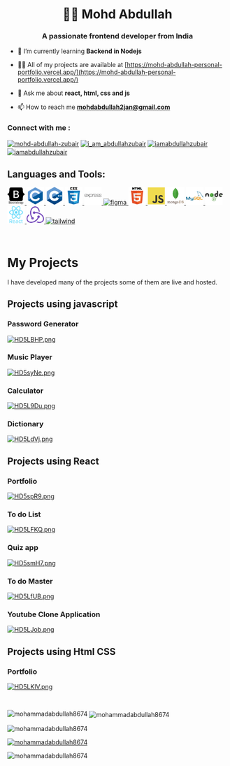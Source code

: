 <h1 align="center">👨‍💻 Mohd Abdullah</h1>
<h3 align="center">A passionate frontend developer from India</h3>



- 🌱 I’m currently learning **Backend in Nodejs**

- 👨‍💻 All of my projects are available at [https://mohd-abdullah-personal-portfolio.vercel.app/](https://mohd-abdullah-personal-portfolio.vercel.app/)

- 💬 Ask me about **react, html, css and js**

- 📫 How to reach me **mohdabdullah2jan@gmail.com**

### Connect with me : 
<p align="left">
<a href="https://linkedin.com/in/mohd-abdullah-zubair" target="blank"><img align="center" src="https://raw.githubusercontent.com/rahuldkjain/github-profile-readme-generator/master/src/images/icons/Social/linked-in-alt.svg" alt="mohd-abdullah-zubair" height="30" width="40" /></a>
<a href="https://instagram.com/i_am_abdullahzubair" target="blank"><img align="center" src="https://raw.githubusercontent.com/rahuldkjain/github-profile-readme-generator/master/src/images/icons/Social/instagram.svg" alt="i_am_abdullahzubair" height="30" width="40" /></a>
<a href="https://www.leetcode.com/iamabdullahzubair" target="blank"><img align="center" src="https://raw.githubusercontent.com/rahuldkjain/github-profile-readme-generator/master/src/images/icons/Social/leet-code.svg" alt="iamabdullahzubair" height="30" width="40" /></a>
<a href="https://auth.geeksforgeeks.org/user/iamabdullahzubair" target="blank"><img align="center" src="https://raw.githubusercontent.com/rahuldkjain/github-profile-readme-generator/master/src/images/icons/Social/geeks-for-geeks.svg" alt="iamabdullahzubair" height="30" width="40" /></a>
</p>

## Languages and Tools:
<p align="left"> <a href="https://getbootstrap.com" target="_blank" rel="noreferrer"> <img src="https://raw.githubusercontent.com/devicons/devicon/master/icons/bootstrap/bootstrap-plain-wordmark.svg" alt="bootstrap" width="40" height="40"/> </a> <a href="https://www.cprogramming.com/" target="_blank" rel="noreferrer"> <img src="https://raw.githubusercontent.com/devicons/devicon/master/icons/c/c-original.svg" alt="c" width="40" height="40"/> </a> <a href="https://www.w3schools.com/cpp/" target="_blank" rel="noreferrer"> <img src="https://raw.githubusercontent.com/devicons/devicon/master/icons/cplusplus/cplusplus-original.svg" alt="cplusplus" width="40" height="40"/> </a> <a href="https://www.w3schools.com/css/" target="_blank" rel="noreferrer"> <img src="https://raw.githubusercontent.com/devicons/devicon/master/icons/css3/css3-original-wordmark.svg" alt="css3" width="40" height="40"/> </a> <a href="https://expressjs.com" target="_blank" rel="noreferrer"> <img src="https://raw.githubusercontent.com/devicons/devicon/master/icons/express/express-original-wordmark.svg" alt="express" width="40" height="40"/> </a> <a href="https://www.figma.com/" target="_blank" rel="noreferrer"> <img src="https://www.vectorlogo.zone/logos/figma/figma-icon.svg" alt="figma" width="40" height="40"/> </a> <a href="https://www.w3.org/html/" target="_blank" rel="noreferrer"> <img src="https://raw.githubusercontent.com/devicons/devicon/master/icons/html5/html5-original-wordmark.svg" alt="html5" width="40" height="40"/> </a> <a href="https://developer.mozilla.org/en-US/docs/Web/JavaScript" target="_blank" rel="noreferrer"> <img src="https://raw.githubusercontent.com/devicons/devicon/master/icons/javascript/javascript-original.svg" alt="javascript" width="40" height="40"/> </a> <a href="https://www.mongodb.com/" target="_blank" rel="noreferrer"> <img src="https://raw.githubusercontent.com/devicons/devicon/master/icons/mongodb/mongodb-original-wordmark.svg" alt="mongodb" width="40" height="40"/> </a> <a href="https://www.mysql.com/" target="_blank" rel="noreferrer"> <img src="https://raw.githubusercontent.com/devicons/devicon/master/icons/mysql/mysql-original-wordmark.svg" alt="mysql" width="40" height="40"/> </a> <a href="https://nodejs.org" target="_blank" rel="noreferrer"> <img src="https://raw.githubusercontent.com/devicons/devicon/master/icons/nodejs/nodejs-original-wordmark.svg" alt="nodejs" width="40" height="40"/> </a> <a href="https://reactjs.org/" target="_blank" rel="noreferrer"> <img src="https://raw.githubusercontent.com/devicons/devicon/master/icons/react/react-original-wordmark.svg" alt="react" width="40" height="40"/> </a> <a href="https://redux.js.org" target="_blank" rel="noreferrer"> <img src="https://raw.githubusercontent.com/devicons/devicon/master/icons/redux/redux-original.svg" alt="redux" width="40" height="40"/> </a> <a href="https://tailwindcss.com/" target="_blank" rel="noreferrer"> <img src="https://www.vectorlogo.zone/logos/tailwindcss/tailwindcss-icon.svg" alt="tailwind" width="40" height="40"/> </a> </p>


<br/>  


# My Projects
I have developed many of the projects some of them are live and hosted.

## Projects using javascript

### Password Generator
[![HD5LBHP.png](https://iili.io/HD5LBHP.png)](https://freeimage.host/)
### Music Player
[![HD5syNe.png](https://iili.io/HD5syNe.png)](https://freeimage.host/)
### Calculator
[![HD5L9Du.png](https://iili.io/HD5L9Du.png)](https://freeimage.host/)
### Dictionary
[![HD5LdVj.png](https://iili.io/HD5LdVj.png)](https://freeimage.host/)

## Projects using React

### Portfolio
[![HD5spR9.png](https://iili.io/HD5spR9.png)](https://freeimage.host/)
### To do List
[![HD5LFKQ.png](https://iili.io/HD5LFKQ.png)](https://freeimage.host/)
### Quiz app
[![HD5smH7.png](https://iili.io/HD5smH7.png)](https://freeimage.host/)
### To do Master
[![HD5LfUB.png](https://iili.io/HD5LfUB.png)](https://freeimage.host/)
### Youtube Clone Application
[![HD5LJob.png](https://iili.io/HD5LJob.png)](https://freeimage.host/)

## Projects using Html CSS 
### Portfolio
[![HD5LKlV.png](https://iili.io/HD5LKlV.png)](https://freeimage.host/)

<br/> 


<p><img align="left" src="https://github-readme-stats.vercel.app/api/top-langs?username=mohammadabdullah8674&show_icons=true&locale=en&layout=compact" alt="mohammadabdullah8674" /></p>

<p>&nbsp;<img align="center" src="https://github-readme-stats.vercel.app/api?username=mohammadabdullah8674&show_icons=true&locale=en" alt="mohammadabdullah8674" /></p>

<p><img align="center" src="https://github-readme-streak-stats.herokuapp.com/?user=mohammadabdullah8674&" alt="mohammadabdullah8674" /></p>

<p align="left"> <a href="https://github.com/ryo-ma/github-profile-trophy"><img src="https://github-profile-trophy.vercel.app/?username=mohammadabdullah8674" alt="mohammadabdullah8674" /></a> </p>

<p align="left"> <img src="https://komarev.com/ghpvc/?username=mohammadabdullah8674&label=Profile%20views&color=0e75b6&style=flat" alt="mohammadabdullah8674" /> </p>



